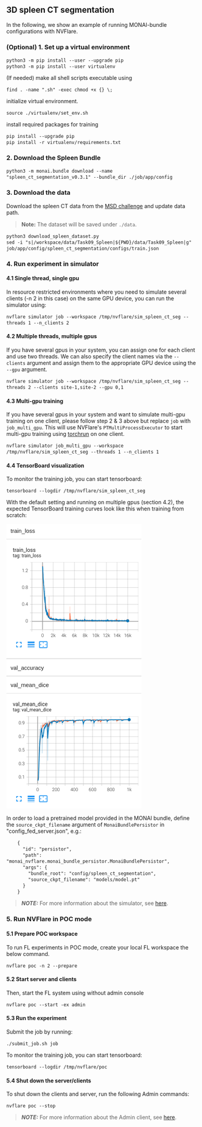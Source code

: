 ## 3D spleen CT segmentation
In the following, we show an example of running MONAI-bundle configurations with NVFlare.

### (Optional) 1. Set up a virtual environment
```
python3 -m pip install --user --upgrade pip
python3 -m pip install --user virtualenv
```
(If needed) make all shell scripts executable using
```
find . -name ".sh" -exec chmod +x {} \;
```
initialize virtual environment.
```
source ./virtualenv/set_env.sh
```
install required packages for training
```
pip install --upgrade pip
pip install -r virtualenv/requirements.txt
```

### 2. Download the Spleen Bundle
```
python3 -m monai.bundle download --name "spleen_ct_segmentation_v0.3.1" --bundle_dir ./job/app/config
``` 

### 3. Download the data
Download the spleen CT data from the [MSD challenge](http://medicaldecathlon.com/) and update data path.

> **Note:** The dataset will be saved under `./data`. 
```
python3 download_spleen_dataset.py
sed -i "s|/workspace/data/Task09_Spleen|${PWD}/data/Task09_Spleen|g" job/app/config/spleen_ct_segmentation/configs/train.json
```

### 4. Run experiment in simulator

#### 4.1 Single thread, single gpu
In resource restricted environments where you need to simulate several clients (-n 2 in this case) on the same GPU device, 
you can run the simulator using:

```
nvflare simulator job --workspace /tmp/nvflare/sim_spleen_ct_seg --threads 1 --n_clients 2
```

#### 4.2 Multiple threads, multiple gpus
If you have several gpus in your system, you can assign one for each client and use two threads. 
We can also specify the client names via the `--clients` argument 
and assign them to the appropriate GPU device using the `--gpu` argument.

```
nvflare simulator job --workspace /tmp/nvflare/sim_spleen_ct_seg --threads 2 --clients site-1,site-2 --gpu 0,1
```

#### 4.3 Multi-gpu training
If you have several gpus in your system and want to simulate multi-gpu training on one client, 
please follow step 2 & 3 above but replace `job` with `job_multi_gpu`. This will use NVFlare's `PTMultiProcessExecutor` 
to start multi-gpu training using [torchrun](https://pytorch.org/docs/stable/elastic/run.html) on one client. 

```
nvflare simulator job_multi_gpu --workspace /tmp/nvflare/sim_spleen_ct_seg --threads 1 --n_clients 1
```

#### 4.4 TensorBoard visualization
To monitor the training job, you can start tensorboard:
```
tensorboard --logdir /tmp/nvflare/sim_spleen_ct_seg
```
With the default setting and running on multiple gpus (section 4.2), the expected TensorBoard training curves look like this when training from scratch:

![training curve](./tb_plot.png)

In order to load a pretrained model provided in the MONAI bundle, define the `source_ckpt_filename` argument of `MonaiBundlePersistor` in "config_fed_server.json", e.g.:
```
    {
      "id": "persistor",
      "path": "monai_nvflare.monai_bundle_persistor.MonaiBundlePersistor",
      "args": {
        "bundle_root": "config/spleen_ct_segmentation",
        "source_ckpt_filename": "models/model.pt"
      }
    }
```

> **_NOTE:_** For more information about the simulator, see [here](https://nvflare.readthedocs.io).

### 5. Run NVFlare in POC mode

#### 5.1 Prepare POC workspace
To run FL experiments in POC mode, create your local FL workspace the below command.  
```
nvflare poc -n 2 --prepare
```

#### 5.2 Start server and clients
Then, start the FL system using without admin console
```
nvflare poc --start -ex admin
```

#### 5.3 Run the experiment
Submit the job by running:
```
./submit_job.sh job
```
To monitor the training job, you can start tensorboard:
```
tensorboard --logdir /tmp/nvflare/poc
```

#### 5.4 Shut down the server/clients

To shut down the clients and server, run the following Admin commands:
```
nvflare poc --stop
```

> **_NOTE:_** For more information about the Admin client, see [here](https://nvflare.readthedocs.io/en/main/user_guide/operation.html).
